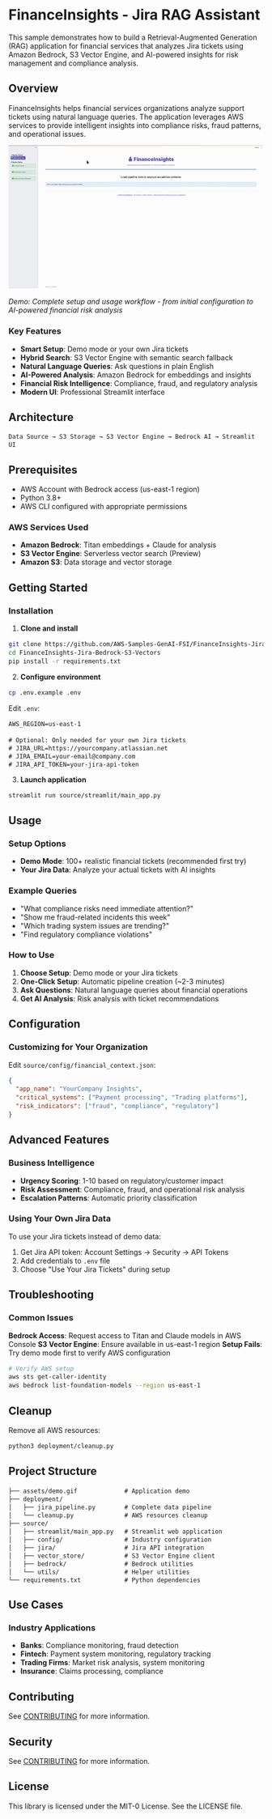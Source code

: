 # FinanceInsights - Jira RAG Assistant

This sample demonstrates how to build a Retrieval-Augmented Generation (RAG) application for financial services that analyzes Jira tickets using Amazon Bedrock, S3 Vector Engine, and AI-powered insights for risk management and compliance analysis.

## Overview

FinanceInsights helps financial services organizations analyze support tickets using natural language queries. The application leverages AWS services to provide intelligent insights into compliance risks, fraud patterns, and operational issues.

![FinanceInsights Demo](assets/demo.gif)

*Demo: Complete setup and usage workflow - from initial configuration to AI-powered financial risk analysis*

### Key Features

- **Smart Setup**: Demo mode or your own Jira tickets
- **Hybrid Search**: S3 Vector Engine with semantic search fallback
- **Natural Language Queries**: Ask questions in plain English
- **AI-Powered Analysis**: Amazon Bedrock for embeddings and insights
- **Financial Risk Intelligence**: Compliance, fraud, and regulatory analysis
- **Modern UI**: Professional Streamlit interface

## Architecture

```
Data Source → S3 Storage → S3 Vector Engine → Bedrock AI → Streamlit UI
```

## Prerequisites

- AWS Account with Bedrock access (us-east-1 region)
- Python 3.8+
- AWS CLI configured with appropriate permissions

### AWS Services Used

- **Amazon Bedrock**: Titan embeddings + Claude for analysis
- **S3 Vector Engine**: Serverless vector search (Preview)
- **Amazon S3**: Data storage and vector storage

## Getting Started

### Installation

1. **Clone and install**
```bash
git clone https://github.com/AWS-Samples-GenAI-FSI/FinanceInsights-Jira-Bedrock-S3-Vectors.git
cd FinanceInsights-Jira-Bedrock-S3-Vectors
pip install -r requirements.txt
```

2. **Configure environment**
```bash
cp .env.example .env
```

Edit `.env`:
```env
AWS_REGION=us-east-1

# Optional: Only needed for your own Jira tickets
# JIRA_URL=https://yourcompany.atlassian.net
# JIRA_EMAIL=your-email@company.com
# JIRA_API_TOKEN=your-jira-api-token
```

3. **Launch application**
```bash
streamlit run source/streamlit/main_app.py
```

## Usage

### Setup Options
- **Demo Mode**: 100+ realistic financial tickets (recommended first try)
- **Your Jira Data**: Analyze your actual tickets with AI insights

### Example Queries
- "What compliance risks need immediate attention?"
- "Show me fraud-related incidents this week"
- "Which trading system issues are trending?"
- "Find regulatory compliance violations"

### How to Use
1. **Choose Setup**: Demo mode or your Jira tickets
2. **One-Click Setup**: Automatic pipeline creation (~2-3 minutes)
3. **Ask Questions**: Natural language queries about financial operations
4. **Get AI Analysis**: Risk analysis with ticket recommendations

## Configuration

### Customizing for Your Organization
Edit `source/config/financial_context.json`:

```json
{
  "app_name": "YourCompany Insights",
  "critical_systems": ["Payment processing", "Trading platforms"],
  "risk_indicators": ["fraud", "compliance", "regulatory"]
}
```

## Advanced Features

### Business Intelligence
- **Urgency Scoring**: 1-10 based on regulatory/customer impact
- **Risk Assessment**: Compliance, fraud, and operational risk analysis
- **Escalation Patterns**: Automatic priority classification

### Using Your Own Jira Data
To use your Jira tickets instead of demo data:
1. Get Jira API token: Account Settings → Security → API Tokens
2. Add credentials to `.env` file
3. Choose "Use Your Jira Tickets" during setup

## Troubleshooting

### Common Issues

**Bedrock Access**: Request access to Titan and Claude models in AWS Console
**S3 Vector Engine**: Ensure available in us-east-1 region
**Setup Fails**: Try demo mode first to verify AWS configuration

```bash
# Verify AWS setup
aws sts get-caller-identity
aws bedrock list-foundation-models --region us-east-1
```

## Cleanup

Remove all AWS resources:
```bash
python3 deployment/cleanup.py
```

## Project Structure

```
├── assets/demo.gif             # Application demo
├── deployment/
│   ├── jira_pipeline.py        # Complete data pipeline
│   └── cleanup.py              # AWS resources cleanup
├── source/
│   ├── streamlit/main_app.py   # Streamlit web application
│   ├── config/                 # Industry configuration
│   ├── jira/                   # Jira API integration
│   ├── vector_store/           # S3 Vector Engine client
│   ├── bedrock/                # Bedrock utilities
│   └── utils/                  # Helper utilities
└── requirements.txt            # Python dependencies
```

## Use Cases

### Industry Applications
- **Banks**: Compliance monitoring, fraud detection
- **Fintech**: Payment system monitoring, regulatory tracking
- **Trading Firms**: Market risk analysis, system monitoring
- **Insurance**: Claims processing, compliance

## Contributing

See [CONTRIBUTING](CONTRIBUTING.md) for more information.

## Security

See [CONTRIBUTING](CONTRIBUTING.md#security-issue-notifications) for more information.

## License

This library is licensed under the MIT-0 License. See the LICENSE file.